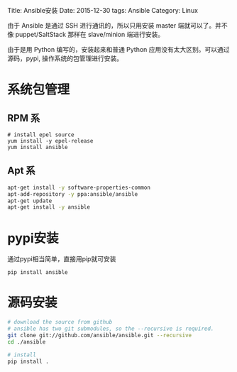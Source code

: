 Title: Ansible安装
Date: 2015-12-30
tags: Ansible
Category: Linux


由于 Ansible 是通过 SSH 进行通讯的，所以只用安装 master 端就可以了。并不像 puppet/SaltStack 那样在 slave/minion 端进行安装。

由于是用 Python 编写的，安装起来和普通 Python 应用没有太大区别。可以通过源码，pypi, 操作系统的包管理进行安装。

# 系统包管理

## RPM 系

    # install epel source
    yum install -y epel-release
    yum install ansible

## Apt 系
    
```bash
apt-get install -y software-properties-common
apt-add-repository -y ppa:ansible/ansible
apt-get update
apt-get install -y ansible
```

# pypi安装

通过pypi相当简单，直接用pip就可安装

```
pip install ansible
```

# 源码安装

```bash
# download the source from github
# ansible has two git submodules, so the --recursive is required.
git clone git://github.com/ansible/ansible.git --recursive
cd ./ansible

# install
pip install .
```
